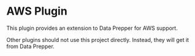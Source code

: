 # AWS Plugin

This plugin provides an extension to Data Prepper for AWS support.

Other plugins should not use this project directly. Instead, they will get it from Data Prepper.
